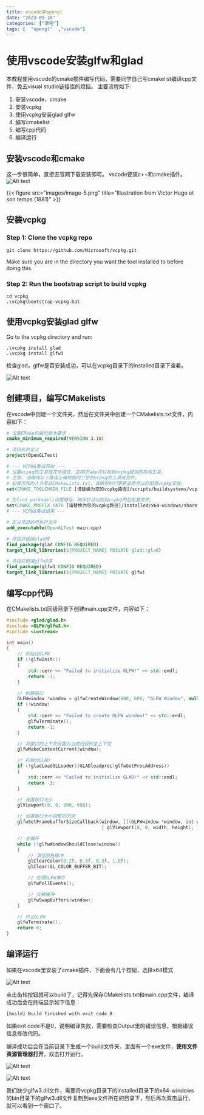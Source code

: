 ```yaml
---
title: vscode学opengl
date: "2023-09-18"
categories: ["课程"]
tags: [  "opengl"  ,"vscode"]
---
```



# 使用vscode安装glfw和glad

本教程使用vscode的cmake插件编写代码，需要同学自己写cmakelist编译cpp文件，免去visual studio链接库的烦恼。
主要流程如下:

1. 安装vscode，cmake
2. 安装vcpkg
3. 使用vcpkg安装glad glfw
4. 编写cmakelist
5. 编写cpp代码
6. 编译运行


## 安装vscode和cmake
这一步很简单，直接去官网下载安装即可。
vscode要装c++和cmake插件。  
![Alt text](images/image-5.png)

{{< figure src="images/image-5.png" title="Illustration from Victor Hugo et son temps (1881)" >}}

## 安装vcpkg

### Step 1: Clone the vcpkg repo
```
git clone https://github.com/Microsoft/vcpkg.git
```
Make sure you are in the directory you want the tool installed to before doing this.

### Step 2: Run the bootstrap script to build vcpkg
```
cd vcpkg
.\vcpkg\bootstrap-vcpkg.bat
```
<a name="section3"></a>  
## 使用vcpkg安装glad glfw

Go to the vcpkg directory and run:
```
.\vcpkg install glad
.\vcpkg install glfw3
```
检查glad，glfw是否安装成功，可以在vcpkg目录下的installed目录下查看。


![Alt text](images/image.png)

## 创建项目，编写CMakelists
在vscode中创建一个文件夹，然后在文件夹中创建一个CMakelists.txt文件，内容如下：
```cmake
# 设置CMake的最低版本要求
cmake_minimum_required(VERSION 3.10)

# 项目名称定义
project(OpenGLTest)

# --- VCPKG集成开始 ---
# 设置vcpkg的工具链文件路径，这样CMake可以找到vcpkg提供的库和工具。
# 注意: 请确保以下路径正确地指向了您的vcpkg的工具链文件。
# 如果您和他人共享此CMakeLists.txt，请确保他们更新此路径以匹配其vcpkg安装。
set(CMAKE_TOOLCHAIN_FILE [请替换为您的vcpkg路径]/scripts/buildsystems/vcpkg.cmake)

# 为find_package()设置路径，确保它可以找到vcpkg的包配置文件。
set(CMAKE_PREFIX_PATH [请替换为您的vcpkg路径]/installed/x64-windows/share)
# --- VCPKG集成结束 ---

# 定义项目的可执行文件
add_executable(OpenGLTest main.cpp)

# 寻找并链接glad库
find_package(glad CONFIG REQUIRED)
target_link_libraries(${PROJECT_NAME} PRIVATE glad::glad)

# 寻找并链接glfw3库
find_package(glfw3 CONFIG REQUIRED)
target_link_libraries(${PROJECT_NAME} PRIVATE glfw)

```

## 编写cpp代码
在CMakelists.txt同级目录下创建main.cpp文件，内容如下：
```cpp
#include <glad/glad.h>
#include <GLFW/glfw3.h>
#include <iostream>

int main()
{
    // 初始化GLFW
    if (!glfwInit())
    {
        std::cerr << "Failed to initialize GLFW!" << std::endl;
        return -1;
    }

    // 创建窗口
    GLFWwindow *window = glfwCreateWindow(800, 600, "GLFW Window", nullptr, nullptr);
    if (!window)
    {
        std::cerr << "Failed to create GLFW window!" << std::endl;
        glfwTerminate();
        return -1;
    }

    // 将窗口的上下文设置为当前线程的主上下文
    glfwMakeContextCurrent(window);

    // 初始化GLAD
    if (!gladLoadGLLoader((GLADloadproc)glfwGetProcAddress))
    {
        std::cerr << "Failed to initialize GLAD!" << std::endl;
        return -1;
    }

    // 设置视口大小
    glViewport(0, 0, 800, 600);

    // 设置窗口大小调整的回调
    glfwSetFramebufferSizeCallback(window, [](GLFWwindow *window, int width, int height)
                                   { glViewport(0, 0, width, height); });

    // 主循环
    while (!glfwWindowShouldClose(window))
    {
        // 清空颜色缓冲
        glClearColor(0.2f, 0.3f, 0.3f, 1.0f);
        glClear(GL_COLOR_BUFFER_BIT);

        // 处理GLFW事件
        glfwPollEvents();

        // 交换缓冲
        glfwSwapBuffers(window);
    }

    // 终止GLFW
    glfwTerminate();
    return 0;
}
```

## 编译运行
如果在vscode里安装了cmake插件，下面会有几个按钮，选择x64模式

![Alt text](images/image-1.png)

点击齿轮按钮就可以build了，记得先保存CMakelists.txt和main.cpp文件，编译成功后会在终端显示如下信息：
```
[build] Build finished with exit code 0
```
如果exit code不是0，说明编译失败，需要检查Output里的错误信息，根据错误信息修改代码。

编译成功后会在当前目录下生成一个build文件夹，里面有一个exe文件，**使用文件资源管理器打开**，双击打开运行。

![Alt text](images/image-2.png)

![Alt text](images/image-4.png)

我们缺少glfw3.dll文件，需要将vcpkg目录下的installed目录下的x64-windows的bin目录下的glfw3.dll文件复制到exe文件所在的目录下，然后再次双击运行，就可以看到一个窗口了。
